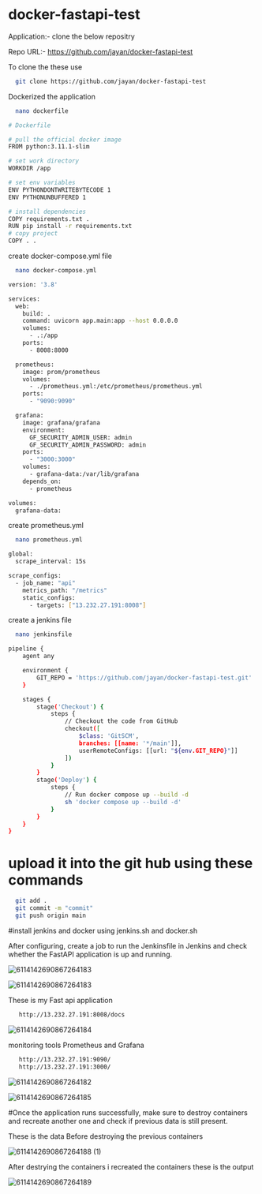 # docker-fastapi-test


 
Application:-
clone the below repositry 

Repo URL:- https://github.com/jayan/docker-fastapi-test

To clone the these use 
```bash
  git clone https://github.com/jayan/docker-fastapi-test
```

Dockerized the application

```bash
  nano dockerfile
```

```bash
# Dockerfile

# pull the official docker image
FROM python:3.11.1-slim

# set work directory
WORKDIR /app

# set env variables
ENV PYTHONDONTWRITEBYTECODE 1
ENV PYTHONUNBUFFERED 1

# install dependencies
COPY requirements.txt .
RUN pip install -r requirements.txt
# copy project
COPY . .
```

create docker-compose.yml file

```bash
  nano docker-compose.yml
```

```bash
version: '3.8'

services:
  web:
    build: .
    command: uvicorn app.main:app --host 0.0.0.0
    volumes:
      - .:/app
    ports:
      - 8008:8000

  prometheus:
    image: prom/prometheus
    volumes:
      - ./prometheus.yml:/etc/prometheus/prometheus.yml
    ports:
      - "9090:9090"

  grafana:
    image: grafana/grafana
    environment:
      GF_SECURITY_ADMIN_USER: admin
      GF_SECURITY_ADMIN_PASSWORD: admin
    ports:
      - "3000:3000"
    volumes:
      - grafana-data:/var/lib/grafana
    depends_on:
      - prometheus

volumes:
  grafana-data:
```

create prometheus.yml 

```bash
  nano prometheus.yml 
```

```bash
global:
  scrape_interval: 15s

scrape_configs:
  - job_name: "api"
    metrics_path: "/metrics"
    static_configs:
      - targets: ["13.232.27.191:8008"]

```

create a jenkins file 

```bash
  nano jenkinsfile
```

```bash
pipeline {
    agent any

    environment {
        GIT_REPO = 'https://github.com/jayan/docker-fastapi-test.git'
    }

    stages {
        stage('Checkout') {
            steps {
                // Checkout the code from GitHub
                checkout([
                    $class: 'GitSCM', 
                    branches: [[name: '*/main']], 
                    userRemoteConfigs: [[url: "${env.GIT_REPO}"]]
                ])
            }
        }
        stage('Deploy') {
            steps {
                // Run docker compose up --build -d
                sh 'docker compose up --build -d'
            }
        }
    }
}
```

# upload it into the git hub using these commands

```bash
  git add .
  git commit -m "commit"
  git push origin main
```
#install jenkins and docker using jenkins.sh and docker.sh

After configuring, create a job to run the Jenkinsfile in Jenkins and check whether the FastAPI application is up and running.


![6114142690867264183](https://github.com/user-attachments/assets/9dcc15a0-e577-4e2a-adb6-bde66f394ec5)

![6114142690867264183](https://github.com/user-attachments/assets/a0f55a14-e709-4b53-a9b1-7ea016d0daad)

These is my Fast api application 
```bash
   http://13.232.27.191:8008/docs
```

![6114142690867264184](https://github.com/user-attachments/assets/ba0cdbd7-6096-4f8f-862d-dae8085e7654)

monitoring tools Prometheus and Grafana  
```bash
   http://13.232.27.191:9090/
   http://13.232.27.191:3000/
```

![6114142690867264182](https://github.com/user-attachments/assets/e67b7142-cab1-472b-9846-c745f85b88f9)


![6114142690867264185](https://github.com/user-attachments/assets/2fc6a74c-cb01-4235-aa5f-b7a1ec7f2bbe)


#Once the application runs successfully, make sure to destroy containers and recreate another one and check if previous data is still present.

These is the data Before destroying the previous containers  


![6114142690867264188 (1)](https://github.com/user-attachments/assets/87df6d2e-f51f-4bbb-8513-2e48fd7e1df7)

After destrying the containers i recreated the containers these is the output

![6114142690867264189](https://github.com/user-attachments/assets/d860eeb1-1c6d-4900-a2e8-8846e4b3cb5f)
